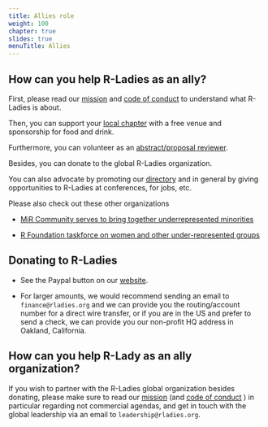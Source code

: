 ```yaml
---
title: Allies role
weight: 100
chapter: true
slides: true
menuTitle: Allies
---
```


## How can you help R-Ladies as an ally?

First, please read our [mission](/about/mission/) and [code of conduct](/about/coc/) to understand what R-Ladies is about.

Then, you can support your [local chapter](https://github.com/rladies/starter-kit/blob/master/Current-Chapters.csv) with a free venue and sponsorship for food and drink.

Furthermore, you can volunteer as an [abstract/proposal reviewer](/comm/abstract-review/).

Besides, you can donate to the global R-Ladies organization.

You can also advocate by promoting our [directory](http://rladies.org/directory/) and in general by giving opportunities to R-Ladies at conferences, for jobs, etc.

Please also check out these other organizations

* [MiR Community serves to bring together underrepresented minorities](https://docs.google.com/forms/d/1x3eFj0syKeFkEQVg1XNSDOFlbOCkIDseKxKeC8or1-U/viewform?edit_requested=true)

* [R Foundation taskforce on women and other under-represented groups](https://forwards.github.io/)

## Donating to R-Ladies

* See the Paypal button on our [website](https://rladies.org/).

* For larger amounts, we would recommend sending an email to `finance@rladies.org` and we can provide you the routing/account number for a direct wire transfer, or if you are in the US and prefer to send a check, we can provide you our non-profit HQ address in Oakland, California.

## How can you help R-Lady as an ally organization?

If you wish to partner with the R-Ladies global organization besides donating, please make sure to read our [mission](/about/mission) (and [code of conduct](/about/coc/) ) in particular regarding not commercial agendas, and get in touch with the global leadership via an email to `leadership@rladies.org`.
